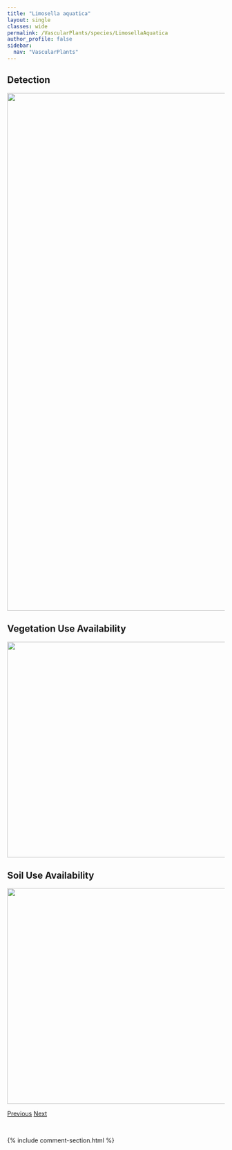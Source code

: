 ```yaml
---
title: "Limosella aquatica"
layout: single
classes: wide
permalink: /VascularPlants/species/LimosellaAquatica
author_profile: false
sidebar:
  nav: "VascularPlants"
---
```


<h2>Detection</h2>

<a href="https://drive.google.com/uc?export=view&id=12167OfPpfcda2evUWqm7nFTVx9JDOiWh">
<img src="https://drive.google.com/uc?export=view&id=12167OfPpfcda2evUWqm7nFTVx9JDOiWh" height = "1200" width = "800">
</a>


<h2>Vegetation Use Availability</h2>

<a href="https://drive.google.com/uc?export=view&id=1B0wXwFNelxvWTP3-nKq0Y341NoYnX9s8">
<img src="https://drive.google.com/uc?export=view&id=1B0wXwFNelxvWTP3-nKq0Y341NoYnX9s8" height = "500" width = "1000">
</a>


<h2>Soil Use Availability</h2>

<a href="https://drive.google.com/uc?export=view&id=1JrWed6UnG7wS_NchsRpEL0S81ljXvq4p">
<img src="https://drive.google.com/uc?export=view&id=1JrWed6UnG7wS_NchsRpEL0S81ljXvq4p" height = "500" width = "1000">
</a>


<a href="/DevelopmentWebsite/VascularPlants/species/LiliumPhiladelphicum" class="pagination--pager" title="Western Wood Lily">Previous</a> <a href="/DevelopmentWebsite/VascularPlants/species/LinariaDalmatica" class="pagination--pager" title="Linaria dalmatica">Next</a>

<p>&nbsp;</p>

{% include comment-section.html %}
